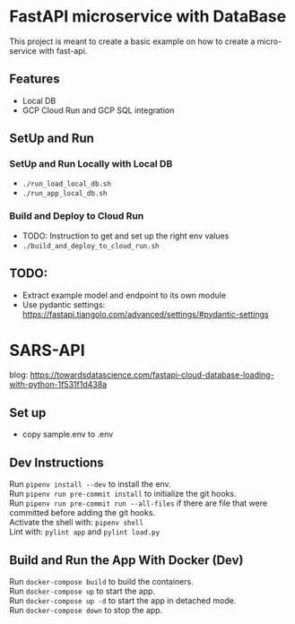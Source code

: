 # FastAPI microservice with DataBase
This project is meant to create a basic example on how to create a micro-service with fast-api.

## Features
- Local DB
- GCP Cloud Run and GCP SQL integration

## SetUp and Run

### SetUp and Run Locally with Local DB
- `./run_load_local_db.sh`
- `./run_app_local_db.sh`

### Build and Deploy to Cloud Run
- TODO: Instruction to get and set up the right env values
- `./build_and_deploy_to_cloud_run.sh`

## TODO:
- Extract example model and endpoint to its own module
- Use pydantic settings: https://fastapi.tiangolo.com/advanced/settings/#pydantic-settings


# SARS-API
blog: https://towardsdatascience.com/fastapi-cloud-database-loading-with-python-1f531f1d438a


## Set up
- copy sample.env to .env

## Dev Instructions
Run `pipenv install --dev` to install the env.  
Run `pipenv run pre-commit install` to initialize the git hooks.  
Run `pipenv run pre-commit run --all-files` if there are file that were committed before adding the git hooks.  
Activate the shell with: `pipenv shell`  
Lint with: `pylint app` and `pylint load.py`

## Build and Run the App With Docker (Dev)
Run `docker-compose build` to build the containers.  
Run `docker-compose up` to start the app.  
Run `docker-compose up -d` to start the app in detached mode.  
Run `docker-compose down` to stop the app.